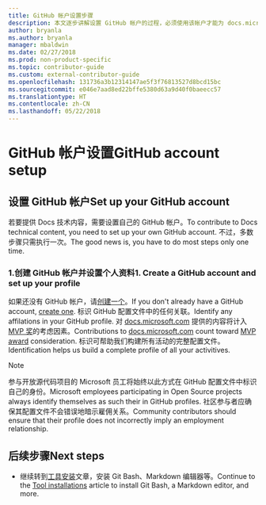 ```yaml
---
title: GitHub 帐户设置步骤
description: 本文逐步讲解设置 GitHub 帐户的过程，必须使用该帐户才能为 docs.microsoft.com 供稿。
author: bryanla
ms.author: bryanla
manager: mbaldwin
ms.date: 02/27/2018
ms.prod: non-product-specific
ms.topic: contributor-guide
ms.custom: external-contributor-guide
ms.openlocfilehash: 131736a3b12314147ae5f3f76813527d8bcd15bc
ms.sourcegitcommit: e046e7aad8ed22bffe5380d63a9d40f0baeecc57
ms.translationtype: HT
ms.contentlocale: zh-CN
ms.lasthandoff: 05/22/2018
---
```

# <a name="github-account-setup"></a><span data-ttu-id="42f47-103">GitHub 帐户设置</span><span class="sxs-lookup"><span data-stu-id="42f47-103">GitHub account setup</span></span>

## <a name="set-up-your-github-account"></a><span data-ttu-id="42f47-104">设置 GitHub 帐户</span><span class="sxs-lookup"><span data-stu-id="42f47-104">Set up your GitHub account</span></span>

<span data-ttu-id="42f47-105">若要提供 Docs 技术内容，需要设置自己的 GitHub 帐户。</span><span class="sxs-lookup"><span data-stu-id="42f47-105">To contribute to Docs technical content, you need to set up your own GitHub account.</span></span> <span data-ttu-id="42f47-106">不过，多数步骤只需执行一次。</span><span class="sxs-lookup"><span data-stu-id="42f47-106">The good news is, you have to do most steps only one time.</span></span>

### <a name="1-create-a-github-account-and-set-up-your-profile"></a><span data-ttu-id="42f47-107">1.创建 GitHub 帐户并设置个人资料</span><span class="sxs-lookup"><span data-stu-id="42f47-107">1. Create a GitHub account and set up your profile</span></span>

<span data-ttu-id="42f47-108">如果还没有 GitHub 帐户，请[创建一个](https://github.com/join)。</span><span class="sxs-lookup"><span data-stu-id="42f47-108">If you don't already have a GitHub account, [create one](https://github.com/join).</span></span> <span data-ttu-id="42f47-109">标识 GitHub 配置文件中的任何关联。</span><span class="sxs-lookup"><span data-stu-id="42f47-109">Identify any affilations in your GitHub profile.</span></span> <span data-ttu-id="42f47-110">对 [docs.microsoft.com](https://docs.microsoft.com) 提供的内容将计入 [MVP 奖](https://mvp.microsoft.com)的考虑因素。</span><span class="sxs-lookup"><span data-stu-id="42f47-110">Contributions to [docs.microsoft.com](https://docs.microsoft.com) count toward [MVP award](https://mvp.microsoft.com) consideration.</span></span> <span data-ttu-id="42f47-111">标识可帮助我们构建所有活动的完整配置文件。</span><span class="sxs-lookup"><span data-stu-id="42f47-111">Identification helps us build a complete profile of all your activitives.</span></span>

>[!NOTE]
> <span data-ttu-id="42f47-112">参与开放源代码项目的 Microsoft 员工将始终以此方式在 GitHub 配置文件中标识自己的身份。</span><span class="sxs-lookup"><span data-stu-id="42f47-112">Microsoft employees participating in Open Source projects always identify themselves as such their in GitHub profiles.</span></span> <span data-ttu-id="42f47-113">社区参与者应确保其配置文件不会错误地暗示雇佣关系。</span><span class="sxs-lookup"><span data-stu-id="42f47-113">Community contributors should ensure that their profile does not incorrectly imply an employment relationship.</span></span>

## <a name="next-steps"></a><span data-ttu-id="42f47-114">后续步骤</span><span class="sxs-lookup"><span data-stu-id="42f47-114">Next steps</span></span>

* <span data-ttu-id="42f47-115">继续转到[工具安装](get-started-setup-tools.md)文章，安装 Git Bash、Markdown 编辑器等。</span><span class="sxs-lookup"><span data-stu-id="42f47-115">Continue to the [Tool installations](get-started-setup-tools.md) article to install Git Bash, a Markdown editor, and more.</span></span>

